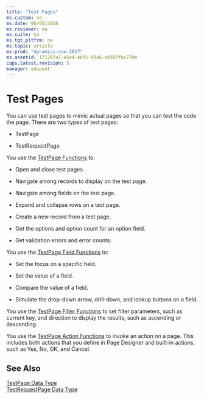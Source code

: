 ```yaml
---
title: "Test Pages"
ms.custom: na
ms.date: 06/05/2016
ms.reviewer: na
ms.suite: na
ms.tgt_pltfrm: na
ms.topic: article
ms-prod: "dynamics-nav-2017"
ms.assetid: 171287a7-a5e4-46f1-93a6-e0383fbc770e
caps.latest.revision: 3
manager: edupont
---
```

# Test Pages
You can use test pages to mimic actual pages so that you can test the code the page. There are two types of test pages:  
  
-   TestPage  
  
-   TestRequestPage  
  
 You use the [TestPage Functions](TestPage-Functions.md) to:  
  
-   Open and close test pages.  
  
-   Navigate among records to display on the test page.  
  
-   Navigate among fields on the test page.  
  
-   Expand and collapse rows on a test page.  
  
-   Create a new record from a test page.  
  
-   Get the options and option count for an option field.  
  
-   Get validation errors and error counts.  
  
 You use the [TestPage Field Functions](TestPage-Field-Functions.md) to:  
  
-   Set the focus on a specific field.  
  
-   Set the value of a field.  
  
-   Compare the value of a field.  
  
-   Simulate the drop-down arrow, drill-down, and lookup buttons on a field.  
  
 You use the [TestPage Filter Functions](TestPage-Filter-Functions.md) to set filter parameters, such as current key, and direction to display the results, such as ascending or descending.  
  
 You use the [TestPage Action Functions](TestPage-Action-Functions.md) to invoke an action on a page. This includes both actions that you define in Page Designer and built-in actions, such as Yes, No, OK, and Cancel.  
  
## See Also  
 [TestPage Data Type](TestPage-Data-Type.md)   
 [TestRequestPage Data Type](TestRequestPage-Data-Type.md)